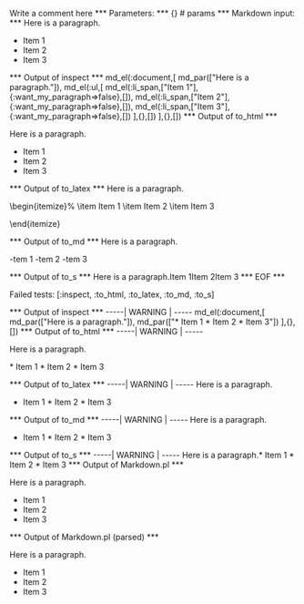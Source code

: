 Write a comment here
*** Parameters: ***
{} # params 
*** Markdown input: ***
Here is a paragraph.


   * Item 1
   * Item 2
   * Item 3

*** Output of inspect ***
md_el(:document,[
	md_par(["Here is a paragraph."]),
	md_el(:ul,[
		md_el(:li_span,["Item 1"],{:want_my_paragraph=>false},[]),
		md_el(:li_span,["Item 2"],{:want_my_paragraph=>false},[]),
		md_el(:li_span,["Item 3"],{:want_my_paragraph=>false},[])
	],{},[])
],{},[])
*** Output of to_html ***

<p>Here is a paragraph.</p>

<ul>
<li>Item 1</li>

<li>Item 2</li>

<li>Item 3</li>
</ul>

*** Output of to_latex ***
Here is a paragraph.

\begin{itemize}%
\item Item 1
\item Item 2
\item Item 3

\end{itemize}

*** Output of to_md ***
Here is a paragraph.

-tem 1
-tem 2
-tem 3


*** Output of to_s ***
Here is a paragraph.Item 1Item 2Item 3
*** EOF ***




Failed tests:   [:inspect, :to_html, :to_latex, :to_md, :to_s] 

*** Output of inspect ***
-----| WARNING | -----
md_el(:document,[
	md_par(["Here is a paragraph."]),
	md_par(["* Item 1 * Item 2 * Item 3"])
],{},[])
*** Output of to_html ***
-----| WARNING | -----

<p>Here is a paragraph.</p>

<p>* Item 1 * Item 2 * Item 3</p>

*** Output of to_latex ***
-----| WARNING | -----
Here is a paragraph.

* Item 1 * Item 2 * Item 3


*** Output of to_md ***
-----| WARNING | -----
Here is a paragraph.

* Item 1 * Item 2 * Item 3


*** Output of to_s ***
-----| WARNING | -----
Here is a paragraph.* Item 1 * Item 2 * Item 3
*** Output of Markdown.pl ***
<p>Here is a paragraph.</p>

<ul>
<li>Item 1</li>
<li>Item 2</li>
<li>Item 3</li>
</ul>

*** Output of Markdown.pl (parsed) ***
<p>Here is a paragraph.</p
   ><ul>
<li>Item 1</li
     >
<li>Item 2</li
     >
<li>Item 3</li
     >
</ul
 >
